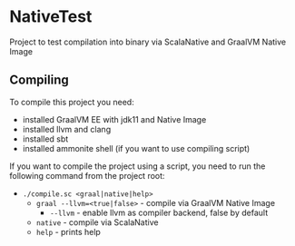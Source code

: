 # NativeTest
Project to test compilation into binary via ScalaNative and GraalVM Native Image

## Compiling

To compile this project you need:
 - installed GraalVM EE with jdk11 and Native Image
 - installed llvm and clang
 - installed sbt
 - installed ammonite shell (if you want to use compiling script)
 
If you want to compile the project using a script, you need to run the following command from the project root:
  - `./compile.sc <graal|native|help>`
    - `graal --llvm=<true|false>` - compile via GraalVM Native Image
        - `--llvm` - enable llvm as compiler backend, false by default
    - `native` - compile via ScalaNative
    - `help` - prints help
